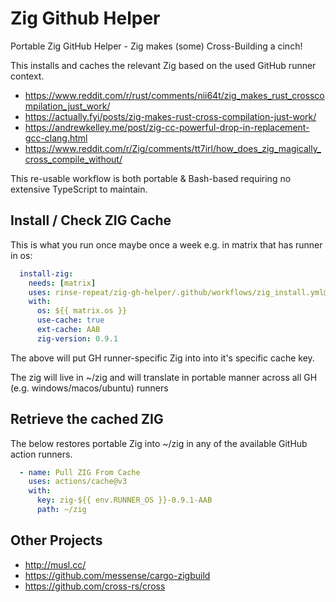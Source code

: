 # Zig Github Helper

Portable Zig GitHub Helper - Zig makes (some) Cross-Building a cinch!

This installs and caches the relevant Zig based on the used GitHub runner context.

- https://www.reddit.com/r/rust/comments/nii64t/zig_makes_rust_crosscompilation_just_work/
- https://actually.fyi/posts/zig-makes-rust-cross-compilation-just-work/
- https://andrewkelley.me/post/zig-cc-powerful-drop-in-replacement-gcc-clang.html
- https://www.reddit.com/r/Zig/comments/tt7irl/how_does_zig_magically_cross_compile_without/

This re-usable workflow is both portable & Bash-based requiring no extensive TypeScript to maintain.

## Install / Check ZIG Cache

This is what you run once maybe once a week e.g. in matrix that has runner in os:

```yaml
  install-zig:
    needs: [matrix]
    uses: rinse-repeat/zig-gh-helper/.github/workflows/zig_install.yml@main
    with:
      os: ${{ matrix.os }}
      use-cache: true
      ext-cache: AAB
      zig-version: 0.9.1
```

The above will put GH runner-specific Zig into into it's specific cache key.

The zig will live in ~/zig and will translate in portable manner across all GH (e.g. windows/macos/ubuntu) runners

## Retrieve the cached ZIG

The below restores portable Zig into ~/zig in any of the available GitHub action runners.

```yaml
  - name: Pull ZIG From Cache
    uses: actions/cache@v3
    with:
      key: zig-${{ env.RUNNER_OS }}-0.9.1-AAB
      path: ~/zig
```

## Other Projects

- http://musl.cc/
- https://github.com/messense/cargo-zigbuild
- https://github.com/cross-rs/cross
